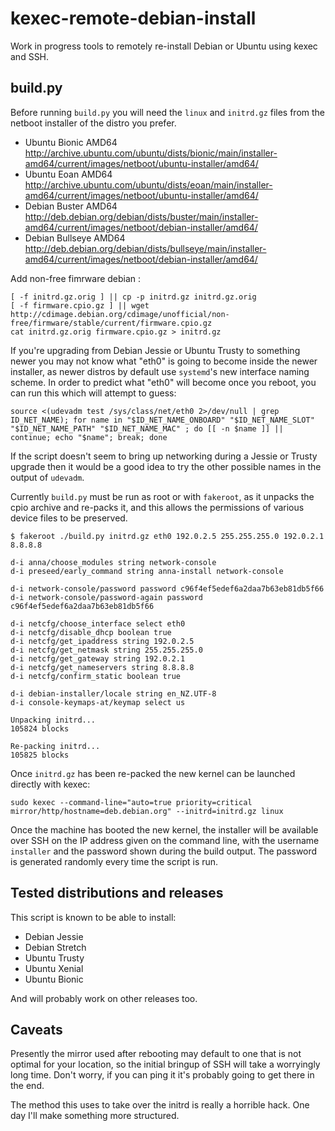 # kexec-remote-debian-install

Work in progress tools to remotely re-install Debian or Ubuntu using kexec and SSH.

## build.py

Before running `build.py` you will need the `linux` and `initrd.gz` files from the netboot installer of the distro you prefer.

* Ubuntu Bionic AMD64 http://archive.ubuntu.com/ubuntu/dists/bionic/main/installer-amd64/current/images/netboot/ubuntu-installer/amd64/
* Ubuntu Eoan   AMD64 http://archive.ubuntu.com/ubuntu/dists/eoan/main/installer-amd64/current/images/netboot/ubuntu-installer/amd64/
* Debian Buster AMD64 http://deb.debian.org/debian/dists/buster/main/installer-amd64/current/images/netboot/debian-installer/amd64/
* Debian Bullseye AMD64 http://deb.debian.org/debian/dists/bullseye/main/installer-amd64/current/images/netboot/debian-installer/amd64/

Add non-free fimrware debian :
```
[ -f initrd.gz.orig ] || cp -p initrd.gz initrd.gz.orig
[ -f firmware.cpio.gz ] || wget http://cdimage.debian.org/cdimage/unofficial/non-free/firmware/stable/current/firmware.cpio.gz
cat initrd.gz.orig firmware.cpio.gz > initrd.gz
```

If you're upgrading from Debian Jessie or Ubuntu Trusty to something newer you may not know what "eth0" is going to become inside the newer installer, as newer distros by default use `systemd`'s new interface naming scheme. In order to predict what "eth0" will become once you reboot, you can run this which will attempt to guess:

    source <(udevadm test /sys/class/net/eth0 2>/dev/null | grep ID_NET_NAME); for name in "$ID_NET_NAME_ONBOARD" "$ID_NET_NAME_SLOT" "$ID_NET_NAME_PATH" "$ID_NET_NAME_MAC" ; do [[ -n $name ]] || continue; echo "$name"; break; done

If the script doesn't seem to bring up networking during a Jessie or Trusty upgrade then it would be a good idea to try the other possible names in the output of `udevadm`.

Currently `build.py` must be run as root or with `fakeroot`, as it unpacks the cpio archive and re-packs it, and this allows the permissions of various device files to be preserved. 

    $ fakeroot ./build.py initrd.gz eth0 192.0.2.5 255.255.255.0 192.0.2.1 8.8.8.8

    d-i anna/choose_modules string network-console
    d-i preseed/early_command string anna-install network-console

    d-i network-console/password password c96f4ef5edef6a2daa7b63eb81db5f66
    d-i network-console/password-again password c96f4ef5edef6a2daa7b63eb81db5f66

    d-i netcfg/choose_interface select eth0
    d-i netcfg/disable_dhcp boolean true
    d-i netcfg/get_ipaddress string 192.0.2.5
    d-i netcfg/get_netmask string 255.255.255.0
    d-i netcfg/get_gateway string 192.0.2.1
    d-i netcfg/get_nameservers string 8.8.8.8
    d-i netcfg/confirm_static boolean true

    d-i debian-installer/locale string en_NZ.UTF-8
    d-i console-keymaps-at/keymap select us
        
    Unpacking initrd...
    105824 blocks

    Re-packing initrd...
    105825 blocks

Once `initrd.gz` has been re-packed the new kernel can be launched directly with kexec:

    sudo kexec --command-line="auto=true priority=critical mirror/http/hostname=deb.debian.org" --initrd=initrd.gz linux

Once the machine has booted the new kernel, the installer will be available over SSH on the IP address given on the command line, with the username `installer` and the password shown during the build output. The password is generated randomly every time the script is run.

## Tested distributions and releases

This script is known to be able to install:

* Debian Jessie
* Debian Stretch
* Ubuntu Trusty
* Ubuntu Xenial
* Ubuntu Bionic

And will probably work on other releases too.

## Caveats

Presently the mirror used after rebooting may default to one that is not optimal for your location, so the initial bringup of SSH will take a worryingly long time. Don't worry, if you can ping it it's probably going to get there in the end.

The method this uses to take over the initrd is really a horrible hack. One day I'll make something more structured.
